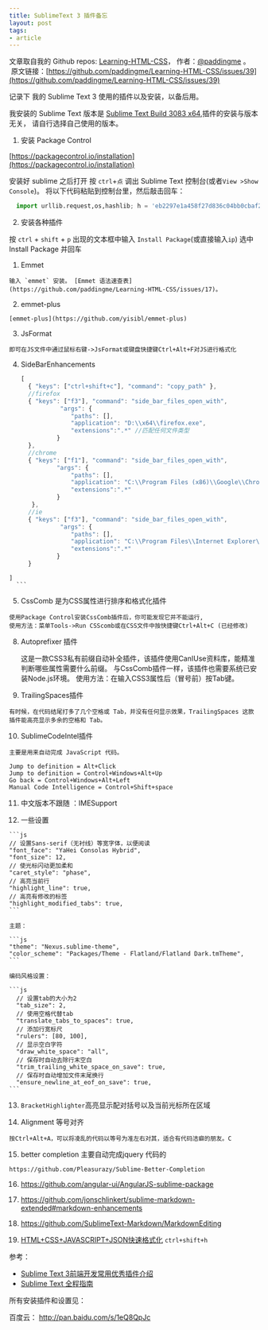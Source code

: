 ```yaml
---
title: SublimeText 3 插件备忘
layout: post
tags:
- article
---
```



 文章取自我的 Github  repos: [Learning-HTML-CSS](https://github.com/paddingme/Learning-HTML-CSS)， 作者：[@paddingme](http://padding.me/about.html) 。 
 &nbsp;原文链接：[https://github.com/paddingme/Learning-HTML-CSS/issues/39](https://github.com/paddingme/Learning-HTML-CSS/issues/39)

记录下 我的 Sublime Text 3 使用的插件以及安装，以备后用。

我安装的 Sublime Text 版本是 [Sublime Text Build 3083 x64](http://www.sublimetext.com/3),插件的安装与版本无关，
请自行选择自己使用的版本。



1. 安装 Package Control

  [https://packagecontrol.io/installation](https://packagecontrol.io/installation)

  安装好 sublime 之后打开 按 `ctrl`+` 点 ` 调出 Sublime Text 控制台(或者`View >Show Console`)。 将以下代码粘贴到控制台里，然后敲击回车：

  ```python
    import urllib.request,os,hashlib; h = 'eb2297e1a458f27d836c04bb0cbaf282' + 'd0e7a3098092775ccb37ca9d6b2e4b7d'; pf = 'Package Control.sublime-package'; ipp = sublime.installed_packages_path(); urllib.request.install_opener( urllib.request.build_opener( urllib.request.ProxyHandler()) ); by = urllib.request.urlopen( 'http://packagecontrol.io/' + pf.replace(' ', '%20')).read(); dh = hashlib.sha256(by).hexdigest(); print('Error validating download (got %s instead of %s), please try manual install' % (dh, h)) if dh != h else open(os.path.join( ipp, pf), 'wb' ).write(by)
  ```

2. 安装各种插件

  按 `ctrl` + `shift` + `p` 出现的文本框中输入 `Install Package`(或直接输入`ip`) 选中 Install Package 并回车

  1. Emmet

    输入 `emmet` 安装。 [Emmet 语法速查表](https://github.com/paddingme/Learning-HTML-CSS/issues/17)。

  2. emmet-plus

    [emmet-plus](https://github.com/yisibl/emmet-plus)

  3. JsFormat

    即可在JS文件中通过鼠标右键->JsFormat或键盘快捷键Ctrl+Alt+F对JS进行格式化

  4. SideBarEnhancements

	  ```js
	  [
	    { "keys": ["ctrl+shift+c"], "command": "copy_path" },
	    //firefox
	    { "keys": ["f3"], "command": "side_bar_files_open_with",
	             "args": {
	                "paths": [],
	                "application": "D:\\x64\\firefox.exe",
	                "extensions":".*" //匹配任何文件类型
	            }
	    },
	    //chrome
	    { "keys": ["f1"], "command": "side_bar_files_open_with",
	            "args": {
	                "paths": [],
	                "application": "C:\\Program Files (x86)\\Google\\Chrome\\Application\\chrome.exe",
	                "extensions":".*"
	            }
	     },
	    //ie
	    { "keys": ["f3"], "command": "side_bar_files_open_with",
	             "args": {
	                "paths": [],
	                "application": "C:\\Program Files\\Internet Explorer\\iexplore.exe",
	                "extensions":".*"
	            }
	    }
	]
	  ```

  5. CssComb 是为CSS属性进行排序和格式化插件

    使用Package Control安装CssComb插件后，你可能发现它并不能运行, 
    使用方法：菜单Tools->Run CSScomb或在CSS文件中按快捷键Ctrl+Alt+C (已经修改)

  8. Autoprefixer 插件

      这是一款CSS3私有前缀自动补全插件，该插件使用CanIUse资料库，能精准判断哪些属性需要什么前缀。
      与CssComb插件一样，该插件也需要系统已安装Node.js环境。 
      使用方法：在输入CSS3属性后（冒号前）按Tab键。

  9. TrailingSpaces插件

    有时候，在代码结尾打多了几个空格或 Tab，并没有任何显示效果，TrailingSpaces 这款插件能高亮显示多余的空格和 Tab。

  10. SublimeCodeIntel插件

    主要是用来自动完成 JavaScript 代码。

    Jump to definition = Alt+Click
    Jump to definition = Control+Windows+Alt+Up
    Go back = Control+Windows+Alt+Left
    Manual Code Intelligence = Control+Shift+space


  11. 中文版本不跟随 ：IMESupport

  12.  一些设置

    ```js
    // 设置Sans-serif（无衬线）等宽字体，以便阅读
    "font_face": "YaHei Consolas Hybrid",
    "font_size": 12,
    // 使光标闪动更加柔和
    "caret_style": "phase",
    // 高亮当前行
    "highlight_line": true,
    // 高亮有修改的标签
    "highlight_modified_tabs": true,
    ```

    主题：

    ```js
    "theme": "Nexus.sublime-theme",
    "color_scheme": "Packages/Theme - Flatland/Flatland Dark.tmTheme",
    ```

    编码风格设置：

    ```js
      // 设置tab的大小为2
      "tab_size": 2,
      // 使用空格代替tab
      "translate_tabs_to_spaces": true,
      // 添加行宽标尺
      "rulers": [80, 100],
      // 显示空白字符
      "draw_white_space": "all",
      // 保存时自动去除行末空白
      "trim_trailing_white_space_on_save": true,
      // 保存时自动增加文件末尾换行
      "ensure_newline_at_eof_on_save": true,
    ```

  13. `BracketHighlighter`高亮显示配对括号以及当前光标所在区域

  14. Alignment 等号对齐

    按Ctrl+Alt+A，可以将凌乱的代码以等号为准左右对其，适合有代码洁癖的朋友。C

  15. better completion 主要自动完成jquery 代码的

    https://github.com/Pleasurazy/Sublime-Better-Completion


  16. https://github.com/angular-ui/AngularJS-sublime-package

  17. https://github.com/jonschlinkert/sublime-markdown-extended#markdown-enhancements

  18. https://github.com/SublimeText-Markdown/MarkdownEditing

  19. [HTML+CSS+JAVASCRIPT+JSON快速格式化](https://github.com/victorporof/Sublime-HTMLPrettify)
         `ctrl+shift+h`


参考：
- [Sublime Text 3前端开发常用优秀插件介绍](http://www.cnblogs.com/hykun/p/sublimeText3.html)
- [Sublime Text 全程指南](zh.lucida.me/blog/sublime-text-complete-guide/ )



所有安装插件和设置见：

百度云： http://pan.baidu.com/s/1eQ8QpJc